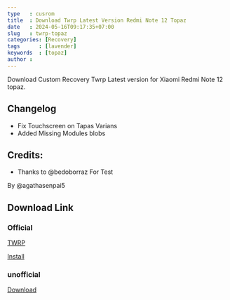 ```yaml
---
type   : cusrom
title  : Download Twrp Latest Version Redmi Note 12 Topaz
date   : 2024-05-16T09:17:35+07:00
slug   : twrp-topaz
categories: [Recovery]
tags      : [lavender]
keywords  : [topaz]
author :
---
```


Download Custom Recovery Twrp Latest version for Xiaomi Redmi Note 12 topaz.

## Changelog
- Fix Touchscreen on Tapas Varians
- Added Missing Modules blobs

## Credits:
- Thanks to @bedoborraz For Test

By @agathasenpai5


## Download Link
### Official
[TWRP](https://dl.twrp.me/tapas)

[Install](https://twrp.me/xiaomi/redminote12_4g.html)


### unofficial
[Download](https://t.me/gudanggaramnikmat/2)